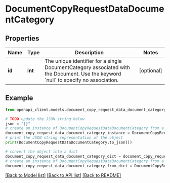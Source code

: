 # DocumentCopyRequestDataDocumentCategory


## Properties

Name | Type | Description | Notes
------------ | ------------- | ------------- | -------------
**id** | **int** | The unique identifier for a single DocumentCategory associated with the Document. Use the keyword &#x60;null&#x60; to specify no association. | [optional] 

## Example

```python
from openapi_client.models.document_copy_request_data_document_category import DocumentCopyRequestDataDocumentCategory

# TODO update the JSON string below
json = "{}"
# create an instance of DocumentCopyRequestDataDocumentCategory from a JSON string
document_copy_request_data_document_category_instance = DocumentCopyRequestDataDocumentCategory.from_json(json)
# print the JSON string representation of the object
print(DocumentCopyRequestDataDocumentCategory.to_json())

# convert the object into a dict
document_copy_request_data_document_category_dict = document_copy_request_data_document_category_instance.to_dict()
# create an instance of DocumentCopyRequestDataDocumentCategory from a dict
document_copy_request_data_document_category_from_dict = DocumentCopyRequestDataDocumentCategory.from_dict(document_copy_request_data_document_category_dict)
```
[[Back to Model list]](../README.md#documentation-for-models) [[Back to API list]](../README.md#documentation-for-api-endpoints) [[Back to README]](../README.md)


